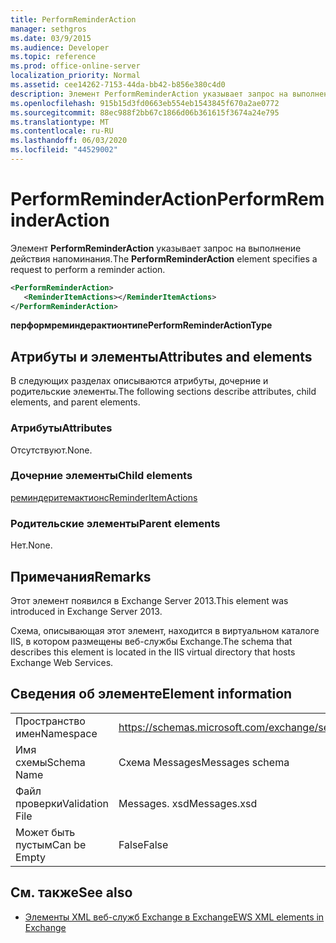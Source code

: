 ```yaml
---
title: PerformReminderAction
manager: sethgros
ms.date: 03/9/2015
ms.audience: Developer
ms.topic: reference
ms.prod: office-online-server
localization_priority: Normal
ms.assetid: cee14262-7153-44da-bb42-b856e380c4d0
description: Элемент PerformReminderAction указывает запрос на выполнение действия напоминания.
ms.openlocfilehash: 915b15d3fd0663eb554eb1543845f670a2ae0772
ms.sourcegitcommit: 88ec988f2bb67c1866d06b361615f3674a24e795
ms.translationtype: MT
ms.contentlocale: ru-RU
ms.lasthandoff: 06/03/2020
ms.locfileid: "44529002"
---
```

# <a name="performreminderaction"></a><span data-ttu-id="49e9e-103">PerformReminderAction</span><span class="sxs-lookup"><span data-stu-id="49e9e-103">PerformReminderAction</span></span>

<span data-ttu-id="49e9e-104">Элемент **PerformReminderAction** указывает запрос на выполнение действия напоминания.</span><span class="sxs-lookup"><span data-stu-id="49e9e-104">The **PerformReminderAction** element specifies a request to perform a reminder action.</span></span> 
  
```XML
<PerformReminderAction>
   <ReminderItemActions></ReminderItemActions>
</PerformReminderAction>
```

 <span data-ttu-id="49e9e-105">**перформреминдерактионтипе**</span><span class="sxs-lookup"><span data-stu-id="49e9e-105">**PerformReminderActionType**</span></span>
## <a name="attributes-and-elements"></a><span data-ttu-id="49e9e-106">Атрибуты и элементы</span><span class="sxs-lookup"><span data-stu-id="49e9e-106">Attributes and elements</span></span>

<span data-ttu-id="49e9e-107">В следующих разделах описываются атрибуты, дочерние и родительские элементы.</span><span class="sxs-lookup"><span data-stu-id="49e9e-107">The following sections describe attributes, child elements, and parent elements.</span></span>
  
### <a name="attributes"></a><span data-ttu-id="49e9e-108">Атрибуты</span><span class="sxs-lookup"><span data-stu-id="49e9e-108">Attributes</span></span>

<span data-ttu-id="49e9e-109">Отсутствуют.</span><span class="sxs-lookup"><span data-stu-id="49e9e-109">None.</span></span>
  
### <a name="child-elements"></a><span data-ttu-id="49e9e-110">Дочерние элементы</span><span class="sxs-lookup"><span data-stu-id="49e9e-110">Child elements</span></span>

[<span data-ttu-id="49e9e-111">реминдеритемактионс</span><span class="sxs-lookup"><span data-stu-id="49e9e-111">ReminderItemActions</span></span>](reminderitemactions.md)
  
### <a name="parent-elements"></a><span data-ttu-id="49e9e-112">Родительские элементы</span><span class="sxs-lookup"><span data-stu-id="49e9e-112">Parent elements</span></span>

<span data-ttu-id="49e9e-113">Нет.</span><span class="sxs-lookup"><span data-stu-id="49e9e-113">None.</span></span>
  
## <a name="remarks"></a><span data-ttu-id="49e9e-114">Примечания</span><span class="sxs-lookup"><span data-stu-id="49e9e-114">Remarks</span></span>

<span data-ttu-id="49e9e-115">Этот элемент появился в Exchange Server 2013.</span><span class="sxs-lookup"><span data-stu-id="49e9e-115">This element was introduced in Exchange Server 2013.</span></span>
  
<span data-ttu-id="49e9e-116">Схема, описывающая этот элемент, находится в виртуальном каталоге IIS, в котором размещены веб-службы Exchange.</span><span class="sxs-lookup"><span data-stu-id="49e9e-116">The schema that describes this element is located in the IIS virtual directory that hosts Exchange Web Services.</span></span>
  
## <a name="element-information"></a><span data-ttu-id="49e9e-117">Сведения об элементе</span><span class="sxs-lookup"><span data-stu-id="49e9e-117">Element information</span></span>

|||
|:-----|:-----|
|<span data-ttu-id="49e9e-118">Пространство имен</span><span class="sxs-lookup"><span data-stu-id="49e9e-118">Namespace</span></span>  <br/> |https://schemas.microsoft.com/exchange/services/2006/messages  <br/> |
|<span data-ttu-id="49e9e-119">Имя схемы</span><span class="sxs-lookup"><span data-stu-id="49e9e-119">Schema Name</span></span>  <br/> |<span data-ttu-id="49e9e-120">Схема Messages</span><span class="sxs-lookup"><span data-stu-id="49e9e-120">Messages schema</span></span>  <br/> |
|<span data-ttu-id="49e9e-121">Файл проверки</span><span class="sxs-lookup"><span data-stu-id="49e9e-121">Validation File</span></span>  <br/> |<span data-ttu-id="49e9e-122">Messages. xsd</span><span class="sxs-lookup"><span data-stu-id="49e9e-122">Messages.xsd</span></span>  <br/> |
|<span data-ttu-id="49e9e-123">Может быть пустым</span><span class="sxs-lookup"><span data-stu-id="49e9e-123">Can be Empty</span></span>  <br/> |<span data-ttu-id="49e9e-124">False</span><span class="sxs-lookup"><span data-stu-id="49e9e-124">False</span></span>  <br/> |
   
## <a name="see-also"></a><span data-ttu-id="49e9e-125">См. также</span><span class="sxs-lookup"><span data-stu-id="49e9e-125">See also</span></span>



- [<span data-ttu-id="49e9e-126">Элементы XML веб-служб Exchange в Exchange</span><span class="sxs-lookup"><span data-stu-id="49e9e-126">EWS XML elements in Exchange</span></span>](ews-xml-elements-in-exchange.md)


